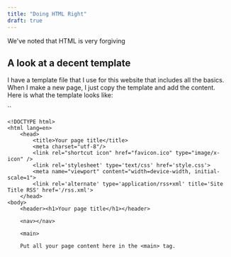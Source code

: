 ```yaml
---
title: "Doing HTML Right"
draft: true
---
```

We\'ve noted that HTML is very forgiving

## A look at a decent template

I have a template file that I use for this website that includes all the
basics. When I make a new page, I just copy the template and add the
content. Here is what the template looks like:

``

    <!DOCTYPE html>
    <html lang=en>
        <head>
            <title>Your page title</title>
            <meta charset="utf-8"/>
            <link rel="shortcut icon" href="favicon.ico" type="image/x-icon" />
            <link rel='stylesheet' type='text/css' href='style.css'>
            <meta name="viewport" content="width=device-width, initial-scale=1">
            <link rel='alternate' type='application/rss+xml' title='Site Title RSS' href='/rss.xml'>
        </head>
    <body>
        <header><h1>Your page title</h1></header>

        <nav></nav>

        <main>

        Put all your page content here in the <main> tag.
